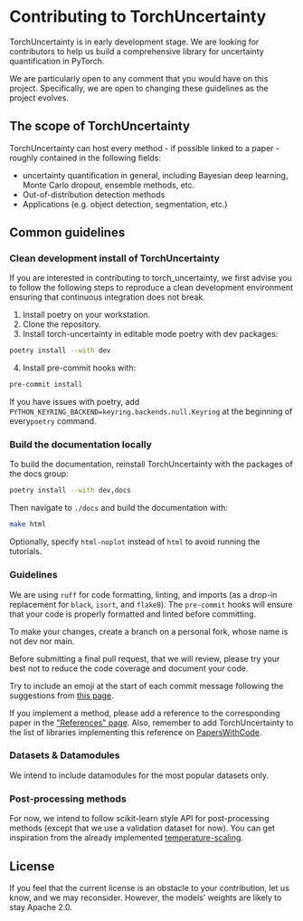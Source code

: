 # Contributing to TorchUncertainty

TorchUncertainty is in early development stage. We are looking for
contributors to help us build a comprehensive library for uncertainty
quantification in PyTorch.

We are particularly open to any comment that you would have on this project.
Specifically, we are open to changing these guidelines as the project evolves.

## The scope of TorchUncertainty

TorchUncertainty can host every method - if possible linked to a paper -
roughly contained in the following fields:

- uncertainty quantification in general, including Bayesian deep learning,
Monte Carlo dropout, ensemble methods, etc.
- Out-of-distribution detection methods
- Applications (e.g. object detection, segmentation, etc.)

## Common guidelines

### Clean development install of TorchUncertainty

If you are interested in contributing to torch_uncertainty, we first advise you
to follow the following steps to reproduce a clean development environment
ensuring that continuous integration does not break.

1. Install poetry on your workstation.
2. Clone the repository.
3. Install torch-uncertainty in editable mode poetry with dev packages:

```sh
poetry install --with dev
```

4. Install pre-commit hooks with:

```sh
pre-commit install
```

If you have issues with poetry, add `PYTHON_KEYRING_BACKEND=keyring.backends.null.Keyring`
at the beginning of every`poetry` command.

### Build the documentation locally

To build the documentation, reinstall TorchUncertainty with the packages of the docs
group:

```sh
poetry install --with dev,docs
```

Then navigate to `./docs` and build the documentation with:

```sh
make html
```

Optionally, specify `html-noplot` instead of `html` to avoid running the tutorials.

### Guidelines

We are using `ruff` for code formatting, linting, and imports (as a drop-in
replacement for `black`, `isort`, and `flake8`). The `pre-commit` hooks will
ensure that your code is properly formatted and linted before committing.

To make your changes, create a branch on a personal fork, whose name is not
dev nor main.

Before submitting a final pull request, that we will review, please try your
best not to reduce the code coverage and document your code.

Try to include an emoji at the start of each commit message following the suggestions
from [this page](https://gist.github.com/parmentf/035de27d6ed1dce0b36a).

If you implement a method, please add a reference to the corresponding paper in the
["References" page](https://torch-uncertainty.github.io/references.html). Also,
remember to add TorchUncertainty to the list of libraries implementing this reference
on [PapersWithCode](https://paperswithcode.com).

### Datasets & Datamodules

We intend to include datamodules for the most popular datasets only.

### Post-processing methods

For now, we intend to follow scikit-learn style API for post-processing
methods (except that we use a validation dataset for now). You can get
inspiration from the already implemented
[temperature-scaling](https://github.com/ENSTA-U2IS/torch-uncertainty/blob/dev/torch_uncertainty/post_processing/calibration/temperature_scaler.py).

## License

If you feel that the current license is an obstacle to your contribution, let us
know, and we may reconsider. However, the models’ weights are likely to stay
Apache 2.0.
